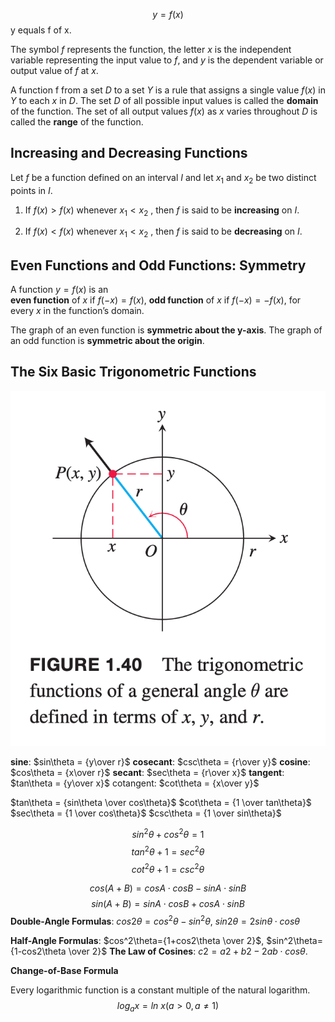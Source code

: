 
$$y = f(x)$$
 y equals f of x.
 
The symbol $f$ represents the function, the letter $x$ is the independent variable representing the input value to $f$, and $y$ is the dependent variable or output value of $f$ at $x$.

A function f from a set $D$ to a set $Y$ is a rule that assigns a single value $f (x)$ in $Y$ to each $x$ in $D$.
The set $D$ of all possible input values is called the **domain** of the function. The set of all output values $f(x)$ as $x$ varies throughout $D$ is called the **range** of the function.


## Increasing and Decreasing Functions

Let $f$ be a function defined on an interval $I$ and let $x_1$ and $x_2$ be two distinct points in $I$.

1. If $f(x) > f(x)$ whenever $x_1 < x_2$ , then $f$ is said to be **increasing** on $I$. 

2. If $f(x) < f(x)$ whenever $x_1 < x_2$ , then $f$ is said to be **decreasing** on $I$.

## Even Functions and Odd Functions: Symmetry

A function $y = f(x)$ is an  
**even function** of $x$ if $f(−x) = f(x)$,
**odd function** of $x$ if $f(−x) = −f(x)$, for every $x$ in the function’s domain.

The graph of an even function is **symmetric about the y-axis**.
The graph of an odd function is **symmetric about the origin**.


## The Six Basic Trigonometric Functions

![img](img/1.png)

**sine**: $sin\theta = {y\over r}$           **cosecant**: $csc\theta = {r\over y}$
**cosine**:  $cos\theta = {x\over r}$     **secant**: $sec\theta = {r\over x}$
**tangent**: $tan\theta = {y\over x}$   cotangent:  $cot\theta = {x\over y}$

$tan\theta = {sin\theta \over cos\theta}$    $cot\theta = {1 \over tan\theta}$
$sec\theta = {1 \over cos\theta}$    $csc\theta = {1 \over sin\theta}$

$$sin^2\theta + cos^2\theta = 1$$
$$tan^2\theta + 1 = sec^2\theta$$
$$cot^2\theta + 1 = csc^2\theta$$

$$cos(A+B)=cosA\cdot cosB-sinA\cdot sinB$$
$$sin(A+B)=sinA \cdot cosB + cosA \cdot sinB$$
**Double-Angle Formulas**: $cos2θ = cos^2θ−sin^2θ$, $sin2θ = 2sinθ \cdot cosθ$

**Half-Angle Formulas**: $cos^2\theta={1+cos2\theta \over 2}$, $sin^2\theta={1-cos2\theta \over 2}$
**The Law of Cosines**: $c2 =a2+b2−2ab \cdot cosθ$.


**Change-of-Base Formula**

Every logarithmic function is a constant multiple of the natural logarithm.
$$
log_a x = ln\ x (a > 0, a ≠ 1)
$$